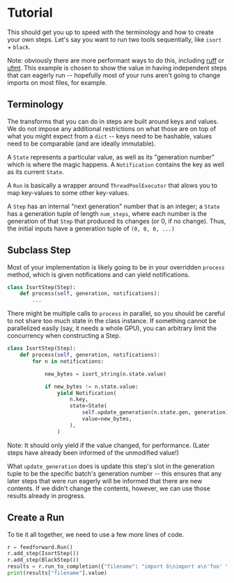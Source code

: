 # Tutorial

This should get you up to speed with the terminology and how to create your own
steps.  Let's say you want to run two tools sequentially, like `isort` +
`black`.

Note: obviously there are more performant ways to do this, including
[ruff](https://github.com/astral-sh/ruff) or
[ufmt](https://github.com/omnilib/ufmt).  This example is chosen to show the
value in having independent steps that can eagerly run -- hopefully most of your
runs aren't going to change imports on most files, for example.

## Terminology

The transforms that you can do in steps are built around keys and values.  We do
not impose any additional restrictions on what those are on top of what you
might expect from a `dict` -- keys need to be hashable, values need to be
comparable (and are ideally immutable).

A `State` represents a particular value, as well as its "generation number"
which is where the magic happens.  A `Notification` contains the key as well
as its current `State`.

A `Run` is basically a wrapper around `ThreadPoolExecutor` that alows you to map
key-values to some other key-values.

A `Step` has an internal "next generation" number that is an integer; a `State`
has a generation tuple of length `num_steps`, where each number is the
generation of that `Step` that produced its changes (or 0, if no change).  Thus,
the initial inputs have a generation tuple of `(0, 0, 0, ...)`


## Subclass Step

Most of your implementation is likely going to be in your overridden `process`
method, which is given notifications and can yield notifications.

```python
class IsortStep(Step):
    def process(self, generation, notifications):
        ...
```

There might be multiple calls to `process` in parallel, so you should be careful
to not share too much state in the class instance.  If something cannot be
parallelized easily (say, it needs a whole GPU), you can arbitrary limit the
concurrency when constructing a Step.

```python
class IsortStep(Step):
    def process(self, generation, notifications):
        for n in notifications:

            new_bytes = isort_string(n.state.value)

            if new_bytes != n.state.value:
                yield Notification(
                    n.key,
                    state=State(
                        self.update_generation(n.state.gen, generation),
                        value=new_bytes,
                    ),
                )
```

Note: It should only yield if the value changed, for performance.  (Later steps
have already been informed of the unmodified value!)

What `update_generation` does is update this step's slot in the generation tuple
to be the specific batch's generation number -- this ensures that any later
steps that were run eagerly will be informed that there are new contents.  If we
didn't change the contents, however, we can use those results already in
progress.

## Create a Run

To tie it all together, we need to use a few more lines of code.

```python
r = feedforward.Run()
r.add_step(IsortStep())
r.add_step(BlackStep())
results = r.run_to_completion({"filename": "import b\nimport a\n'foo' \"bar\""}, None)
print(results["filename"].value)
```

